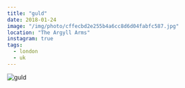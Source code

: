 ```yaml
---
title: "guld"
date: 2018-01-24
image: "/img/photo/cffecbd2e255b4a6cc8d6d04fabfc587.jpg"
location: "The Argyll Arms"
instagram: true
tags:
  - london
  - uk
---
```


![guld](/img/photo/cffecbd2e255b4a6cc8d6d04fabfc587.jpg)
